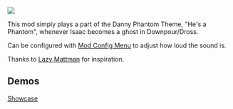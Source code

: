 ![](https://i.imgur.com/mz7QXQ3.png)

This mod simply plays a part of the Danny Phantom Theme, "He's a Phantom", whenever Isaac becomes a ghost in Downpour/Dross.

Can be configured with [Mod Config Menu](https://steamcommunity.com/sharedfiles/filedetails/?id=2681875787) to adjust how loud the sound is.

Thanks to [Lazy Mattman](https://www.youtube.com/@lazymattman) for inspiration.

## Demos
[Showcase](https://youtu.be/2lWh7QCOYRk)